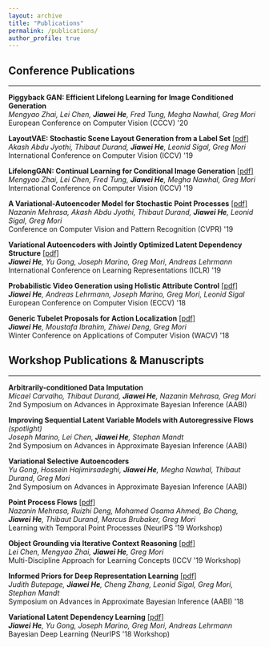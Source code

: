 ```yaml
---
layout: archive
title: "Publications"
permalink: /publications/
author_profile: true
---
```

## Conference Publications
___
**Piggyback GAN: Efficient Lifelong Learning for Image Conditioned Generation**   
*Mengyao Zhai, Lei Chen, __Jiawei He__,  Fred Tung, Megha Nawhal, Greg Mori*   
European Conference on Computer Vision (CCCV) '20

**LayoutVAE: Stochastic Scene Layout Generation from a Label Set** [[pdf]](https://arxiv.org/pdf/1907.10719.pdf)   
*Akash Abdu Jyothi, Thibaut Durand, __Jiawei He__,  Leonid Sigal, Greg Mori*   
International Conference on Computer Vision (ICCV) '19 


**LifelongGAN: Continual Learning for Conditional Image Generation** [[pdf]](https://arxiv.org/pdf/1907.10107)  
*Mengyao Zhai, Lei Chen, Fred Tung, __Jiawei He__,  Megha Nawhal, Greg Mori*  
International Conference on Computer Vision (ICCV) '19 


**A Variational-Autoencoder Model for Stochastic Point Processes** [[pdf]](http://openaccess.thecvf.com/content_CVPR_2019/papers/Mehrasa_A_Variational_Auto-Encoder_Model_for_Stochastic_Point_Processes_CVPR_2019_paper.pdf)   
*Nazanin Mehrasa, Akash Abdu Jyothi, Thibaut Durand, __Jiawei He__,  Leonid Sigal, Greg Mori*  
Conference on Computer Vision and Pattern Recognition (CVPR) '19 


**Variational Autoencoders with Jointly Optimized Latent Dependency Structure** [[pdf]](../files/papers/2019/variational_latent_dependency_learning/iclr_2019_paper.pdf)  
*__Jiawei He__, Yu Gong, Joseph Marino, Greg Mori, Andreas Lehrmann*  
International Conference on Learning Representations (ICLR) '19 


**Probabilistic Video Generation using Holistic Attribute Control** [[pdf]](http://openaccess.thecvf.com/content_ECCV_2018/papers/Jiawei_He_Probabilistic_Video_Generation_ECCV_2018_paper.pdf)     
*__Jiawei He__, Andreas Lehrmann, Joseph Marino, Greg Mori, Leonid Sigal*  
European Conference on Computer Vision (ECCV) '18  


**Generic Tubelet Proposals for Action Localization** [[pdf]](https://arxiv.org/pdf/1705.10861)  
*__Jiawei He__, Moustafa Ibrahim, Zhiwei Deng, Greg Mori*   
Winter Conference on Applications of Computer Vision (WACV) '18


## Workshop Publications & Manuscripts
___

**Arbitrarily-conditioned Data Imputation**  
*Micael Carvalho, Thibaut Durand,  __Jiawei He__, Nazanin Mehrasa, Greg Mori*  
2nd Symposium on Advances in Approximate Bayesian Inference (AABI)

**Improving Sequential Latent Variable Models with Autoregressive Flows**  *(spotlight)*  
*Joseph Marino, Lei Chen, __Jiawei He__, Stephan Mandt*  
2nd Symposium on Advances in Approximate Bayesian Inference (AABI)

**Variational Selective Autoencoders**  
*Yu Gong, Hossein Hajimirsadeghi, __Jiawei He__, Megha Nawhal, Thibaut Durand, Greg Mori*  
2nd Symposium on Advances in Approximate Bayesian Inference (AABI)

**Point Process Flows** [[pdf]](https://arxiv.org/pdf/1910.08281.pdf)  
*Nazanin Mehrasa, Ruizhi Deng, Mohamed Osama Ahmed, Bo Chang,  __Jiawei He__, Thibaut Durand, Marcus Brubaker, Greg Mori*  
Learning with Temporal Point Processes (NeurIPS '19 Workshop)

**Object Grounding via Iterative Context Reasoning** [[pdf]](http://openaccess.thecvf.com/content_ICCVW_2019/papers/MDALC/Chen_Object_Grounding_via_Iterative_Context_Reasoning_ICCVW_2019_paper.pdf)    
*Lei Chen, Mengyao Zhai, __Jiawei He__, Greg Mori*  
Multi-Discipline Approach for Learning Concepts (ICCV '19 Workshop)

**Informed Priors for Deep Representation Learning** [[pdf]](http://approximateinference.org/2018/accepted/ButepageEtAl2018.pdf)  
*Judith Butepage, __Jiawei He__, Cheng Zhang, Leonid Sigal, Greg Mori, Stephan Mandt*   
Symposium on Advances in Approximate Bayesian Inference (AABI) '18 

**Variational Latent Dependency Learning** [[pdf]](../files/papers/2019/variational_latent_dependency_learning/variational_latent_dependency_learning_workshop.pdf)   
*__Jiawei He__, Yu Gong, Joseph Marino, Greg Mori, Andreas Lehrmann*  
Bayesian Deep Learning (NeurIPS '18 Workshop)


